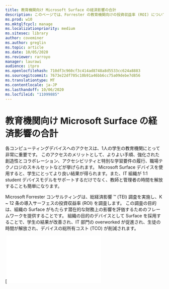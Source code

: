 ```yaml
---
title: 教育機関向け Microsoft Surface の経済影響の合計
description: このページでは、Forrester の教育機関向けの投資収益率 (ROI) について、ダウンロード可能な PDF 形式のコンサルティングを提供します。
ms.prod: w10
ms.mktglfcycl: manage
ms.localizationpriority: medium
ms.sitesec: library
author: coveminer
ms.author: greglin
ms.topic: article
ms.date: 10/05/2020
ms.reviewer: rarroyo
manager: laurawi
audience: itpro
ms.openlocfilehash: 710df3c960cf3c414ad8748a8d5533cc624a8883
ms.sourcegitcommit: 7673e22df705c10b91a46bb6cc75a09debe7d856
ms.translationtype: MT
ms.contentlocale: ja-JP
ms.lasthandoff: 10/06/2020
ms.locfileid: "11099885"
---
```

# 教育機関向け Microsoft Surface の経済影響の合計

各コンピューティングデバイスへのアクセスは、1人の学生の教育機関にとって非常に重要です。 このアクセスのメリットとして、よりよい手順、強化された創造性とコラボレーション、アクセシビリティと特別な学習要件の履行、職場テクノロジのスキルセットなどが挙げられます。 Microsoft Surface デバイスを使用すると、学生にとってより良い結果が得られます。また、IT 組織が 1:1 student デバイスモデルをサポートするだけでなく、教師と管理者の時間を解放することも簡単になります。

Microsoft Forrester コンサルティングは、総経済影響 &trade; (TEI) 調査を実施し、K ~ 12 条の導入サーフェスの投資収益率 (ROI) を調査します。 この調査の目的は、組織の Surface がもたらす潜在的な財務上の影響を評価するためのフレームワークを提供することです。 組織の目的のデバイスとして Surface を採用することで、学生の結果が改善され、IT 部門の overworked が促進され、生徒の時間が解放され、デバイスの総所有コスト (TCO) が削減されます。

[![TMicrosoft Surface と教育機関との経済への影響を合計しました。(./images/download-report.png)](./media/forrester-tei-microsoft-surface-for-education.pdf)



